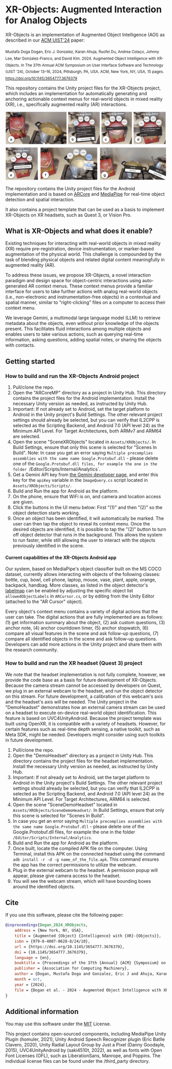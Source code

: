 # XR-Objects: Augmented Interaction for Analog Objects

XR-Objects is an implementation of Augmented Object Intelligence (AOI) as described in our [ACM UIST'24](https://uist.acm.org/2024/) paper: 

<sub>Mustafa Doga Dogan, Eric J. Gonzalez, Karan Ahuja, Ruofei Du, Andrea Colaço, Johnny Lee, Mar Gonzalez-Franco, and David Kim. 2024. Augmented Object Intelligence with XR-Objects. In The 37th Annual ACM Symposium on User Interface Software and Technology (UIST ’24), October 13–16, 2024, Pittsburgh, PA, USA. ACM, New York, NY, USA, 15 pages. https://doi.org/10.1145/3654777.3676379 </sub>

This repository contains the Unity project files for the XR-Objects project, which includes an implementation for automatically generating and anchoring actionable context menus for real-world objects in mixed reality (XR), i.e., specifically augmented reality (AR) interactions.

![XR-Objects Summary Image](docs/FigureXRObjects.jpg)

The repository contains the Unity project files for the Android implementation and is based on [ARCore](https://developers.google.com/ar/develop/unity-arf/getting-started-ar-foundation) and [MediaPipe](https://developers.google.com/mediapipe/solutions/vision/object_detector) for real-time object detection and spatial interaction.

It also contains a project template that can be used as a basis to implement XR-Objects on XR headsets, such as Quest 3, or Vision Pro.

## What is XR-Objects and what does it enable?

Existing techniques for interacting with real-world objects in mixed reality (XR) require pre-registration, device instrumentation, or marker-based augmentation of the physical world. This challenge is compounded by the task of blending physical objects and related digital content meaningfully in augmented reality (AR). 

To address these issues, we propose XR-Objects, a novel interaction paradigm and design space for object-centric interactions using auto-generated AR context menus. These context menus provide a familiar interface for users to take further actions with analog real-world objects (i.e., non-electronic and instrumentation-free objects) in a contextual and spatial manner, similar to "right-clicking" files on a computer to access their context menu.

We leverage Gemini, a multimodal large language model (LLM) to retrieve metadata about the objects, even without prior knowledge of the objects present. This facilitates fluid interactions among multiple objects and enables users to take various actions, such as querying real-time information, asking questions, adding spatial notes, or sharing the objects with contacts.


## Getting started

### How to build and run the XR-Objects Android project

1. Pull/clone the repo.
2. Open the "ARCoreMP" directory as a project in Unity Hub. This directory contains the project files for the Android implementation.
   Install the necessary Unity version as needed, as instructed by Unity Hub.
3. Important: If not already set to Android, set the target platform to Android in the Unity project's Build Settings.
   The other relevant project settings should already be selected, but you can verify that IL2CPP is selected as the Scripting Backend, and Android 7.0 (API level 24) as the Minimum API Level. For Target Architectures, both ARMv7 and ARM64 are selected.
4. Open the scene "SceneXRObjects" located in `Assets/XRObjects/`.
   In Build Settings, ensure that only this scene is selected for "Scenes In Build".
   Note: In case you get an error saying `Multiple precomplies assemblies with the same name Google.Protobuf.dll` - please delete one of the `Google.Protobuf.dll files, for example the one in the folder `/Editor/Scripts/Internal/Analytics`.
5. Get a Gemini API key from [the Gemini developer page](https://aistudio.google.com/app/apikey), and enter this key for the `apiKey` variable in the `ImageQuery.cs` script located in `Assets/XRObjects/Scripts/`.
6. Build and Run the app for Android as the platform.
7. On the phone, ensure that WiFi is on, and camera and location access are given.
8. Click the buttons in the UI menu below: First "(1)" and then "(2)" so the object detection starts working.
9. Once an object has been identified, it will automatically be marked. The user can then tap the object to reveal its context menu. Once the desired objects are identified, it is possible to tap the "(2)" button to turn off object detector that runs in the background. This allows the system to run faster, while still allowing the user to interact with the objects previously identified in the scene.

#### Current capabilities of the XR-Objects Android app 


Our system, based on MediaPipe's object classifier built on the MS COCO dataset, currently allows interacting with objects of the following classes: bottle, cup, bowl, cell phone, laptop, mouse, vase, plant, apple, orange, backpack, handbag. More classes, as listed in the object detector's [labelmap](https://storage.googleapis.com/mediapipe-tasks/object_detector/labelmap.txt) can be enabled by adjusting the specific object list `allowedObjectLabels` in `ARCursor.cs`, or by editing from the Unity Editor (attached to the "AR Cursor" object).


Every object's context menu contains a variety of digital actions that the user can take. The digital actions that are fully implemented are as follows: (1) get information summary about the object, (2) ask custom questions, (3) anchor note, (4) anchor countdown timer, (5) anchor stopwatch, (6) compare all visual features in the scene and ask follow-up questions, (7) compare all identified objects in the scene and ask follow-up questions. Developers can add more actions in the Unity project and share them with the research community.


### How to build and run the XR headset (Quest 3) project

We note that the headset implementation is not fully complete, however, we provide the code base as a basis for future development of XR-Objects. Because the camera stream cannot be accessed by developers on Quest, we plug in an external webcam to the headset, and run the object detector on this stream. For future development, a calibration of this webcam's axis and the headset's axis will be needed. The Unity project in the "DemoHeadset" demonstrates how an external camera stream can be used on a headset to execute on-device real-world object identification. This feature is based on UVC4UnityAndroid. Because the project template was built using OpenXR, it is compatible with a variety of headsets. However, for certain features such as real-time depth sensing, a native toolkit, such as Meta SDK, might be needed. Developers might consider using such toolkits in future development.

1. Pull/clone the repo.
2. Open the "DemoHeadset" directory as a project in Unity Hub. This directory contains the project files for the headset implementation.
   Install the necessary Unity version as needed, as instructed by Unity Hub.
3. Important: If not already set to Android, set the target platform to Android in the Unity project's Build Settings.
   The other relevant project settings should already be selected, but you can verify that IL2CPP is selected as the Scripting Backend, and Android 7.0 (API level 24) as the Minimum API Level. For Target Architectures, ARM64 is selected.
4. Open the scene "SceneDemoHeadset" located in `Assets/XRObjects/SceneDemoHeadset/`.
   In Build Settings, ensure that only this scene is selected for "Scenes In Build".
5. In case you get an error saying `Multiple precomplies assemblies with the same name Google.Protobuf.dll` - please delete one of the Google.Protobuf.dll files, for example the one in the folder `/Editor/Scripts/Internal/Analytics`.
6. Build and Run the app for Android as the platform.
7. Once built, locate the compiled APK file on the computer.
   Using Terminal, install this APK on the connected headset using the command `adb install -r -d -g name_of_the_file.apk`. This command ensures the app has the correct permissions to utilize the webcam.
8. Plug in the external webcam to the headset. A permission popup will appear, please give camera access to the headset.
9. You will see the webcam stream, which will have bounding boxes around the identified objects.


## Cite

If you use this software, please cite the following paper:

```bibtex
@inproceedings{Dogan_2024_XRObjects,
	address = {New York, NY, USA},
	title = {Augmented {Object} {Intelligence} with {XR}-{Objects}},
	isbn = {979-8-4007-0628-8/24/10},
	url = {https://doi.org/10.1145/3654777.3676379},
	doi = {10.1145/3654777.3676379},
	language = {en},
	booktitle = {Proceedings of the 37th {Annual} {ACM} {Symposium} on {User} {Interface} {Software} and {Technology}},
	publisher = {Association for Computing Machinery},
	author = {Dogan, Mustafa Doga and Gonzalez, Eric J and Ahuja, Karan and Du, Ruofei and Colaco, Andrea and Lee, Johnny and Gonzalez-Franco, Mar and Kim, David},
	month = oct,
	year = {2024},
	file = {Dogan et al. - 2024 - Augmented Object Intelligence with XR-Objects.pdf:/Users/doga/Zotero/storage/8HWDAVVG/Dogan et al. - 2024 - Augmented Object Intelligence with XR-Objects.pdf:application/pdf},
}
```

## Additional information

You may use this software under the
[MIT](https://github.com/google/xr-objects/blob/main/LICENSE) License.

This project contains open-sourced components, including MediaPipe Unity Plugin (homuler, 2021), Unity Android Speech Recognizer plugin (Eric Batlle Clavero, 2020), Unity Radial Layout Group by Just a Pixel (Danny Goodayle, 2015), UVC4UnityAndroid by (saki4510t, 2022), as well as fonts with Open Font Licenses (OFL), such as LiberationSans, Manrope, and Poppins. The individual license files can be found under the /third_party directory.
